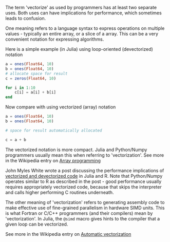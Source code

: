 <!--
.. title: Two Meanings of Vectorization
.. slug: two-meanings-of-vectorization
.. date: 2015-10-01 22:23:00 UTC-05:00
.. tags: vectorization
.. category:
.. link:
.. description:
.. type: text
-->


The term 'vectorize' as used by programmers has at least two separate uses.
Both uses can have implications for performance, which sometimes leads to confusion.

One meaning refers to a language syntax to express operations on multiple values - typically an entire array, or a slice of a array.
This can be a very convenient notation for expressing algorithms.

Here is a simple example (in Julia) using loop-oriented (devectorized) notation

```julia
a = ones(Float64, 10)
b = ones(Float64, 10)
# allocate space for result
c = zeros(Float64, 10)

for i in 1:10
    c[i] = a[i] + b[i]
end
```

Now compare with using vectorized (array) notation
```julia
a = ones(Float64, 10)
b = ones(Float64, 10)

# space for result automatically allocated

c = a + b
```

The vectorized notation is more compact.
Julia and Python/Numpy programmers usually mean this when referring to 'vectorization'.
See more in the Wikipedia entry on [Array programming](https://en.wikipedia.org/wiki/Array_programming)

John Myles White wrote a post discussing the performance implications of [vectorized and devectorized code](http://www.johnmyleswhite.com/notebook/2013/12/22/the-relationship-between-vectorized-and-devectorized-code/) in Julia and R.
Note that Python/Numpy operates similar to R as described in the post - good performance usually requires appropriately vectorized code, because that skips the interpreter and calls higher performing C routines underneath.

The other meaning of 'vectorization' refers to generating assembly code to make effective use of fine-grained parallelism in hardware SIMD units.
This is what Fortran or C/C++ programmers (and their compilers) mean by 'vectorization'.
In Julia, the `@simd` macro gives hints to the compiler that a given loop can be vectorized.

See more in the Wikipedia entry on [Automatic vectorization](https://en.wikipedia.org/wiki/Automatic_vectorization)


